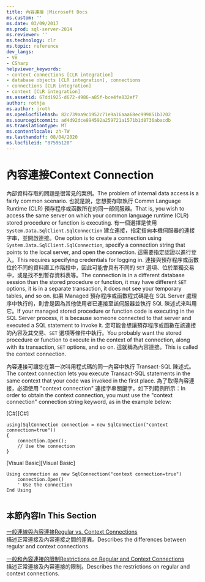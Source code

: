 ```yaml
---
title: 內容連接 |Microsoft Docs
ms.custom: ''
ms.date: 03/09/2017
ms.prod: sql-server-2014
ms.reviewer: ''
ms.technology: clr
ms.topic: reference
dev_langs:
- VB
- CSharp
helpviewer_keywords:
- context connections [CLR integration]
- database objects [CLR integration], connections
- connections [CLR integration]
- context [CLR integration]
ms.assetid: 67dd1925-d672-4986-a85f-bce4fe832ef7
author: rothja
ms.author: jroth
ms.openlocfilehash: 82c739aa9c1952c71e9a16aaa68ec999851b3202
ms.sourcegitcommit: ad4d92dce894592a259721a1571b1d8736abacdb
ms.translationtype: MT
ms.contentlocale: zh-TW
ms.lasthandoff: 08/04/2020
ms.locfileid: "87595120"
---
```

# <a name="context-connection"></a><span data-ttu-id="f6ff3-102">內容連接</span><span class="sxs-lookup"><span data-stu-id="f6ff3-102">Context Connection</span></span>
  <span data-ttu-id="f6ff3-103">內部資料存取的問題是很常見的案例。</span><span class="sxs-lookup"><span data-stu-id="f6ff3-103">The problem of internal data access is a fairly common scenario.</span></span> <span data-ttu-id="f6ff3-104">也就是說，您想要存取執行 Commn Language Runtime (CLR) 預存程序或函數所在的同一部伺服器。</span><span class="sxs-lookup"><span data-stu-id="f6ff3-104">That is, you wish to access the same server on which your common language runtime (CLR) stored procedure or function is executing.</span></span> <span data-ttu-id="f6ff3-105">有一個選擇是使用 `System.Data.SqlClient.SqlConnection` 建立連接，指定指向本機伺服器的連接字串，並開啟連接。</span><span class="sxs-lookup"><span data-stu-id="f6ff3-105">One option is to create a connection using `System.Data.SqlClient.SqlConnection`, specify a connection string that points to the local server, and open the connection.</span></span> <span data-ttu-id="f6ff3-106">這需要指定認證以進行登入。</span><span class="sxs-lookup"><span data-stu-id="f6ff3-106">This requires specifying credentials for logging in.</span></span> <span data-ttu-id="f6ff3-107">連接與預存程序或函數位於不同的資料庫工作階段中，因此可能會具有不同的 `SET` 選項、位於單獨交易中，或是找不到暫存資料表等。</span><span class="sxs-lookup"><span data-stu-id="f6ff3-107">The connection is in a different database session than the stored procedure or function, it may have different `SET` options, it is in a separate transaction, it does not see your temporary tables, and so on.</span></span> <span data-ttu-id="f6ff3-108">如果 Managed 預存程序或函數程式碼是在 SQL Server 處理序中執行的，則會是因為其他使用者已連接至該伺服器並執行 SQL 陳述式來叫用它。</span><span class="sxs-lookup"><span data-stu-id="f6ff3-108">If your managed stored procedure or function code is executing in the SQL Server process, it is because someone connected to that server and executed a SQL statement to invoke it.</span></span> <span data-ttu-id="f6ff3-109">您可能會想讓預存程序或函數在該連接的內容及其交易、`SET` 選項等條件中執行。</span><span class="sxs-lookup"><span data-stu-id="f6ff3-109">You probably want the stored procedure or function to execute in the context of that connection, along with its transaction, `SET` options, and so on.</span></span> <span data-ttu-id="f6ff3-110">這就稱為內容連接。</span><span class="sxs-lookup"><span data-stu-id="f6ff3-110">This is called the context connection.</span></span>  
  
 <span data-ttu-id="f6ff3-111">內容連接可讓您在第一次叫用程式碼的同一內容中執行 Transact-SQL 陳述式。</span><span class="sxs-lookup"><span data-stu-id="f6ff3-111">The context connection lets you execute Transact-SQL statements in the same context that your code was invoked in the first place.</span></span> <span data-ttu-id="f6ff3-112">為了取得內容連接，必須使用 "context connection" 連接字串關鍵字，如下列範例所示：</span><span class="sxs-lookup"><span data-stu-id="f6ff3-112">In order to obtain the context connection, you must use the "context connection" connection string keyword, as in the example below:</span></span>  
  
 <span data-ttu-id="f6ff3-113">[C#]</span><span class="sxs-lookup"><span data-stu-id="f6ff3-113">[C#]</span></span>  
  
```  
using(SqlConnection connection = new SqlConnection("context connection=true"))   
{  
    connection.Open();  
    // Use the connection  
}  
```  
  
 <span data-ttu-id="f6ff3-114">[Visual Basic]</span><span class="sxs-lookup"><span data-stu-id="f6ff3-114">[Visual Basic]</span></span>  
  
```  
Using connection as new SqlConnection("context connection=true")  
    connection.Open()  
    ' Use the connection  
End Using  
  
```  
  
## <a name="in-this-section"></a><span data-ttu-id="f6ff3-115">本節內容</span><span class="sxs-lookup"><span data-stu-id="f6ff3-115">In This Section</span></span>  
 [<span data-ttu-id="f6ff3-116">一般連線與內容連接</span><span class="sxs-lookup"><span data-stu-id="f6ff3-116">Regular vs. Context Connections</span></span>](context-connections-vs-regular-connections.md)  
 <span data-ttu-id="f6ff3-117">描述正常連接及內容連接之間的差異。</span><span class="sxs-lookup"><span data-stu-id="f6ff3-117">Describes the differences between regular and context connections.</span></span>  
  
 [<span data-ttu-id="f6ff3-118">一般和內容連接的限制</span><span class="sxs-lookup"><span data-stu-id="f6ff3-118">Restrictions on Regular and Context Connections</span></span>](context-connections-and-regular-connections-restrictions.md)  
 <span data-ttu-id="f6ff3-119">描述正常連接及內容連接的限制。</span><span class="sxs-lookup"><span data-stu-id="f6ff3-119">Describes the restrictions on regular and context connections.</span></span>  
  
  
